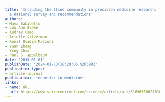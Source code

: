 ```yaml
---
title: 'Including the blind community in precision medicine research: findings from
  a national survey and recommendations'
authors:
- Maya Sabatello
- Lou Ann Blake
- Audrey Chao
- Arielle Silverman
- Ronit Ovadia Mazzoni
- Yuan Zhang
- Ying Chen
- Paul S. Appelbaum
date: '2019-01-01'
publishDate: '2024-01-30T18:29:06.926598Z'
publication_types:
- article-journal
publication: '*Genetics in Medicine*'
links:
- name: URL
  url: https://www.sciencedirect.com/science/article/pii/S1098360021010649
---
```

